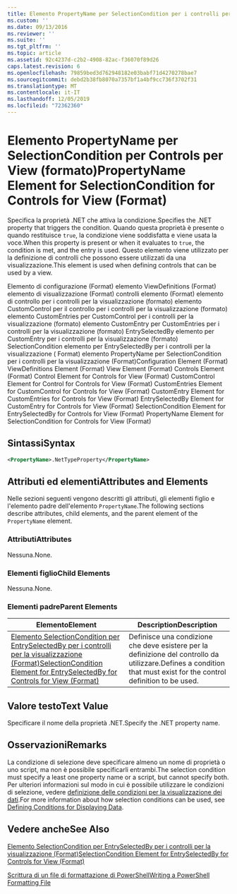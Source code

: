 ```yaml
---
title: Elemento PropertyName per SelectionCondition per i controlli per la visualizzazione (Format) | Microsoft Docs
ms.custom: ''
ms.date: 09/13/2016
ms.reviewer: ''
ms.suite: ''
ms.tgt_pltfrm: ''
ms.topic: article
ms.assetid: 92c4237d-c2b2-4908-82ac-f36070f89d26
caps.latest.revision: 6
ms.openlocfilehash: 79859bed3d762948182e03babf71d4270278bae7
ms.sourcegitcommit: debd2b38fb8070a7357bf1a4bf9cc736f3702f31
ms.translationtype: MT
ms.contentlocale: it-IT
ms.lasthandoff: 12/05/2019
ms.locfileid: "72362360"
---
```

# <a name="propertyname-element-for-selectioncondition-for-controls-for-view-format"></a><span data-ttu-id="311b6-102">Elemento PropertyName per SelectionCondition per Controls per View (formato)</span><span class="sxs-lookup"><span data-stu-id="311b6-102">PropertyName Element for SelectionCondition for Controls for View (Format)</span></span>

<span data-ttu-id="311b6-103">Specifica la proprietà .NET che attiva la condizione.</span><span class="sxs-lookup"><span data-stu-id="311b6-103">Specifies the .NET property that triggers the condition.</span></span> <span data-ttu-id="311b6-104">Quando questa proprietà è presente o quando restituisce `true`, la condizione viene soddisfatta e viene usata la voce.</span><span class="sxs-lookup"><span data-stu-id="311b6-104">When this property is present or when it evaluates to `true`, the condition is met, and the entry is used.</span></span> <span data-ttu-id="311b6-105">Questo elemento viene utilizzato per la definizione di controlli che possono essere utilizzati da una visualizzazione.</span><span class="sxs-lookup"><span data-stu-id="311b6-105">This element is used when defining controls that can be used by a view.</span></span>

<span data-ttu-id="311b6-106">Elemento di configurazione (Format) elemento ViewDefinitions (Format) elemento di visualizzazione (Format) controlli elemento (Format) elemento di controllo per i controlli per la visualizzazione (formato) elemento CustomControl per il controllo per i controlli per la visualizzazione (formato) elemento CustomEntries per CustomControl per i controlli per la visualizzazione (formato) elemento CustomEntry per CustomEntries per i controlli per la visualizzazione (formato) EntrySelectedBy elemento per CustomEntry per i controlli per la visualizzazione (formato) SelectionCondition elemento per EntrySelectedBy per i controlli per la visualizzazione ( Format) elemento PropertyName per SelectionCondition per i controlli per la visualizzazione (Format)</span><span class="sxs-lookup"><span data-stu-id="311b6-106">Configuration Element (Format) ViewDefinitions Element (Format) View Element (Format) Controls Element (Format) Control Element for Controls for View (Format) CustomControl Element for Control for Controls for View (Format) CustomEntries Element for CustomControl for Controls for View (Format) CustomEntry Element for CustomEntries for Controls for View (Format) EntrySelectedBy Element for CustomEntry for Controls for View (Format) SelectionCondition Element for EntrySelectedBy for Controls for View (Format) PropertyName Element for SelectionCondition for Controls for View (Format)</span></span>

## <a name="syntax"></a><span data-ttu-id="311b6-107">Sintassi</span><span class="sxs-lookup"><span data-stu-id="311b6-107">Syntax</span></span>

```xml
<PropertyName>.NetTypeProperty</PropertyName>
```

## <a name="attributes-and-elements"></a><span data-ttu-id="311b6-108">Attributi ed elementi</span><span class="sxs-lookup"><span data-stu-id="311b6-108">Attributes and Elements</span></span>

<span data-ttu-id="311b6-109">Nelle sezioni seguenti vengono descritti gli attributi, gli elementi figlio e l'elemento padre dell'elemento `PropertyName`.</span><span class="sxs-lookup"><span data-stu-id="311b6-109">The following sections describe attributes, child elements, and the parent element of the `PropertyName` element.</span></span>

### <a name="attributes"></a><span data-ttu-id="311b6-110">Attributi</span><span class="sxs-lookup"><span data-stu-id="311b6-110">Attributes</span></span>

<span data-ttu-id="311b6-111">Nessuna.</span><span class="sxs-lookup"><span data-stu-id="311b6-111">None.</span></span>

### <a name="child-elements"></a><span data-ttu-id="311b6-112">Elementi figlio</span><span class="sxs-lookup"><span data-stu-id="311b6-112">Child Elements</span></span>

<span data-ttu-id="311b6-113">Nessuna.</span><span class="sxs-lookup"><span data-stu-id="311b6-113">None.</span></span>

### <a name="parent-elements"></a><span data-ttu-id="311b6-114">Elementi padre</span><span class="sxs-lookup"><span data-stu-id="311b6-114">Parent Elements</span></span>

|<span data-ttu-id="311b6-115">Elemento</span><span class="sxs-lookup"><span data-stu-id="311b6-115">Element</span></span>|<span data-ttu-id="311b6-116">Description</span><span class="sxs-lookup"><span data-stu-id="311b6-116">Description</span></span>|
|-------------|-----------------|
|[<span data-ttu-id="311b6-117">Elemento SelectionCondition per EntrySelectedBy per i controlli per la visualizzazione (Format)</span><span class="sxs-lookup"><span data-stu-id="311b6-117">SelectionCondition Element for EntrySelectedBy for Controls for View (Format)</span></span>](./selectioncondition-element-for-entryselectedby-for-controls-for-view-format.md)|<span data-ttu-id="311b6-118">Definisce una condizione che deve esistere per la definizione del controllo da utilizzare.</span><span class="sxs-lookup"><span data-stu-id="311b6-118">Defines a condition that must exist for the control definition to be used.</span></span>|

## <a name="text-value"></a><span data-ttu-id="311b6-119">Valore testo</span><span class="sxs-lookup"><span data-stu-id="311b6-119">Text Value</span></span>

<span data-ttu-id="311b6-120">Specificare il nome della proprietà .NET.</span><span class="sxs-lookup"><span data-stu-id="311b6-120">Specify the .NET property name.</span></span>

## <a name="remarks"></a><span data-ttu-id="311b6-121">Osservazioni</span><span class="sxs-lookup"><span data-stu-id="311b6-121">Remarks</span></span>

<span data-ttu-id="311b6-122">La condizione di selezione deve specificare almeno un nome di proprietà o uno script, ma non è possibile specificarli entrambi.</span><span class="sxs-lookup"><span data-stu-id="311b6-122">The selection condition must specify a least one property name or a script, but cannot specify both.</span></span> <span data-ttu-id="311b6-123">Per ulteriori informazioni sul modo in cui è possibile utilizzare le condizioni di selezione, vedere [definizione delle condizioni per la visualizzazione dei dati](./defining-conditions-for-displaying-data.md).</span><span class="sxs-lookup"><span data-stu-id="311b6-123">For more information about how selection conditions can be used, see [Defining Conditions for Displaying Data](./defining-conditions-for-displaying-data.md).</span></span>

## <a name="see-also"></a><span data-ttu-id="311b6-124">Vedere anche</span><span class="sxs-lookup"><span data-stu-id="311b6-124">See Also</span></span>

[<span data-ttu-id="311b6-125">Elemento SelectionCondition per EntrySelectedBy per i controlli per la visualizzazione (Format)</span><span class="sxs-lookup"><span data-stu-id="311b6-125">SelectionCondition Element for EntrySelectedBy for Controls for View (Format)</span></span>](./selectioncondition-element-for-entryselectedby-for-controls-for-view-format.md)

[<span data-ttu-id="311b6-126">Scrittura di un file di formattazione di PowerShell</span><span class="sxs-lookup"><span data-stu-id="311b6-126">Writing a PowerShell Formatting File</span></span>](./writing-a-powershell-formatting-file.md)
